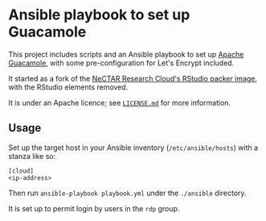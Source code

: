 # Ansible playbook to set up Guacamole

This project includes scripts and an Ansible playbook to set up [Apache Guacamole](https://guacamole.apache.org/), with some pre-configuration for Let's Encrypt included.

It started as a fork of the [NeCTAR Research Cloud's RStudio packer image](https://github.com/NeCTAR-RC/packer-rstudio), with the RStudio elements removed.

It is under an Apache licence; see [`LICENSE.md`](./LICENSE.md) for more information.

Usage
----

Set up the target host in your Ansible inventory (`/etc/ansible/hosts`) with a stanza like so:

```
[cloud]
<ip-address>
```

Then run `ansible-playbook playbook.yml` under the `./ansible` directory.

It is set up to permit login by users in the `rdp` group.
